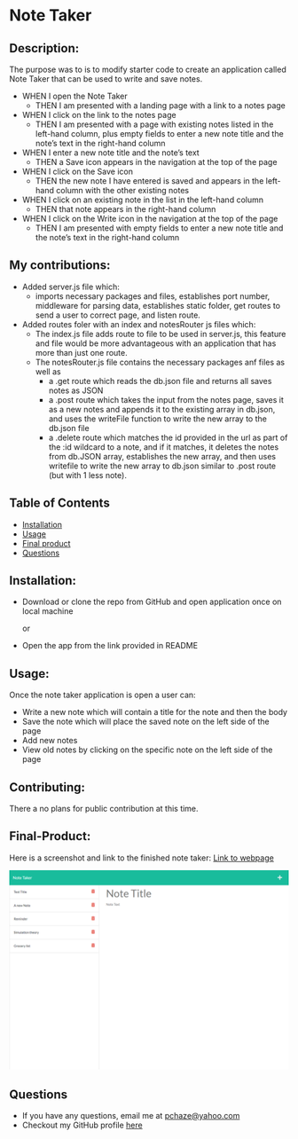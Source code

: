 # Note Taker

## Description: 
The purpose was to is to modify starter code to create an application called Note Taker that can be used to write and save notes.

- WHEN I open the Note Taker
    - THEN I am presented with a landing page with a link to a notes page
- WHEN I click on the link to the notes page
    - THEN I am presented with a page with existing notes listed in the left-hand column, plus empty fields to enter a new note title and the note’s text in the right-hand column
- WHEN I enter a new note title and the note’s text
    - THEN a Save icon appears in the navigation at the top of the page
- WHEN I click on the Save icon
    - THEN the new note I have entered is saved and appears in the left-hand column with the other existing notes
- WHEN I click on an existing note in the list in the left-hand column
    - THEN that note appears in the right-hand column
- WHEN I click on the Write icon in the navigation at the top of the page
    - THEN I am presented with empty fields to enter a new note title and the note’s text in the right-hand column


## My contributions:
- Added server.js file which:
    - imports necessary packages and files, establishes port number, middleware for parsing data, establishes static folder, get routes to send a user to correct page, and listen route.
- Added routes foler with an index and notesRouter js files which:
    - The index.js file adds route to file to be used in server.js, this feature and file would be more advantageous with an application that has more than just one route.
    - The notesRouter.js file contains the necessary packages anf files as well as 
        - a .get route which reads the db.json file and returns all saves notes as JSON  
        - a .post route which takes the input from the notes page, saves it as a new notes and appends it to the existing array in db.json, and uses the writeFile function to write the new array to the db.json file
        - a .delete route which matches the id provided in the url as part of the :id wildcard to a note, and if it matches, it deletes the notes from db.JSON array, establishes the new array, and then uses writefile to write the new array to db.json similar to .post route (but with 1 less note).

## Table of Contents
- [Installation](#Installation)
- [Usage](#Usage)
- [Final product](#Final-Product)
- [Questions](#Questions)


## Installation: 
- Download or clone the repo from GitHub and open application once on local machine

    or
- Open the app from the link provided in README

## Usage: 
Once the note taker application is open a user can:
- Write a new note which will contain a title for the note and then the body
- Save the note which will place the saved note on the left side of the page
- Add new notes
- View old notes by clicking on the specific note on the left side of the page

## Contributing: 
There a no plans for public contribution at this time.

## Final-Product:
Here is a screenshot and link to the finished note taker:
[Link to webpage](https://nameless-woodland-76790.herokuapp.com/)

![Note Take notes page with previous notes on left side](./public/assets/note-taker-screenshot.png)

## Questions
- If you have any questions, email me at pchaze@yahoo.com
- Checkout my GitHub profile [here](https://github.com/PhalenH)

